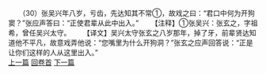 　　（30）张吴兴年八岁，亏齿，先达知其不常①，故戏之曰：“君口中何为开狗窦？”张应声答曰：“正使君辈从此中出入。”
　　【注释】①张吴兴：张玄之，字祖希，曾任吴兴太守。
　　【译文】吴兴太守张玄之八岁那年，掉了牙，前辈贤达知道他不平凡，故意戏弄他说：“您嘴里为什么开狗洞？”张玄之应声回答说：“正是让你们这样的人从这里出入。”
<br>[上一篇](25_29) [回卷首](25_00) [下一篇](25_31)
